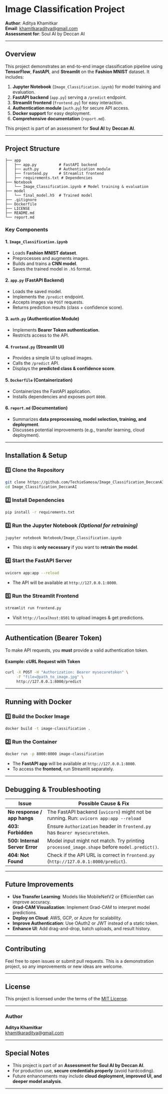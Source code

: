 # Image Classification Project

**Author**: Aditya Khamitkar  
**Email**: [khamitkaraditya@gmail.com](mailto:khamitkaraditya@gmail.com)  
**Assessment for**: Soul AI by Deccan AI  

---

## Overview
This project demonstrates an end-to-end image classification pipeline using **TensorFlow**, **FastAPI**, and **Streamlit** on the **Fashion MNIST** dataset. It includes:

1. **Jupyter Notebook** (`Image_Classification.ipynb`) for model training and evaluation.
2. **FastAPI backend** (`app.py`) serving a `/predict` endpoint.
3. **Streamlit frontend** (`frontend.py`) for easy interaction.
4. **Authentication module** (`auth.py`) for secure API access.
5. **Docker support** for easy deployment.
6. **Comprehensive documentation** (`report.md`).

This project is part of an assessment for **Soul AI** by **Deccan AI**.

---

## Project Structure

```
├── app
│   ├── app.py          # FastAPI backend
│   ├── auth.py         # Authentication module
│   ├── frontend.py     # Streamlit frontend
│   ├── requirements.txt # Dependencies
├── Notebook
│   └── Image_Classification.ipynb # Model training & evaluation
├── model
│   └── final_model.h5  # Trained model
├── .gitignore
├── Dockerfile
├── LICENSE
├── README.md
└── report.md
```

### Key Components

#### **1. `Image_Classification.ipynb`**
- Loads **Fashion MNIST dataset**.
- Preprocesses and augments images.
- Builds and trains a **CNN model**.
- Saves the trained model in `.h5` format.

#### **2. `app.py` (FastAPI Backend)**
- Loads the saved model.
- Implements the `/predict` endpoint.
- Accepts images via `POST` requests.
- Returns prediction results (class + confidence score).

#### **3. `auth.py` (Authentication Module)**
- Implements **Bearer Token authentication**.
- Restricts access to the API.

#### **4. `frontend.py` (Streamlit UI)**
- Provides a simple UI to upload images.
- Calls the `/predict` API.
- Displays the **predicted class & confidence score**.

#### **5. `Dockerfile` (Containerization)**
- Containerizes the FastAPI application.
- Installs dependencies and exposes port `8000`.

#### **6. `report.md` (Documentation)**
- Summarizes **data preprocessing, model selection, training, and deployment**.
- Discusses potential improvements (e.g., transfer learning, cloud deployment).

---

## Installation & Setup

### **1️⃣ Clone the Repository**
```bash
git clone https://github.com/TechieSamosa/Image_Classification_DeccanAI.git
cd Image_Classification_DeccanAI
```

### **2️⃣ Install Dependencies**
```bash
pip install -r requirements.txt
```

### **3️⃣ Run the Jupyter Notebook** *(Optional for retraining)*
```bash
jupyter notebook Notebook/Image_Classification.ipynb
```
- This step is **only necessary** if you want to **retrain the model**.

### **4️⃣ Start the FastAPI Server**
```bash
uvicorn app:app --reload
```
- The API will be available at `http://127.0.0.1:8000`.

### **5️⃣ Run the Streamlit Frontend**
```bash
streamlit run frontend.py
```
- Visit `http://localhost:8501` to upload images & get predictions.

---

## Authentication (Bearer Token)

To make API requests, you **must** provide a valid authentication token.

#### **Example: cURL Request with Token**
```bash
curl -X POST -H "Authorization: Bearer mysecuretoken" \
     -F "file=@path_to_image.jpg" \
     http://127.0.0.1:8000/predict
```

---

## Running with Docker

### **1️⃣ Build the Docker Image**
```bash
docker build -t image-classification .
```

### **2️⃣ Run the Container**
```bash
docker run -p 8000:8000 image-classification
```

- The **FastAPI app** will be available at `http://127.0.0.1:8000`.
- To access the **frontend**, run Streamlit separately.

---

## Debugging & Troubleshooting

| **Issue** | **Possible Cause & Fix** |
|-----------|--------------------------|
| **No response / app hangs** | The FastAPI backend (`uvicorn`) might not be running. Run: `uvicorn app:app --reload` |
| **403: Forbidden** | Ensure `Authorization` header in `frontend.py` has `Bearer mysecuretoken`. |
| **500: Internal Server Error** | Model input might not match. Try printing `processed_image.shape` before `model.predict()`. |
| **404: Not Found** | Check if the API URL is correct in `frontend.py` (`http://127.0.0.1:8000/predict`). |

---

## Future Improvements
- **Use Transfer Learning**: Models like MobileNetV2 or EfficientNet can improve accuracy.
- **Grad-CAM Visualization**: Implement Grad-CAM to interpret model predictions.
- **Deploy on Cloud**: AWS, GCP, or Azure for scalability.
- **Improve Authentication**: Use OAuth2 or JWT instead of a static token.
- **Enhance UI**: Add drag-and-drop, batch uploads, and result history.

---

## Contributing
Feel free to open issues or submit pull requests. This is a demonstration project, so any improvements or new ideas are welcome.

---

## License
This project is licensed under the terms of the [MIT License](LICENSE).

---

### **Author**
**Aditya Khamitkar**  
[khamitkaraditya@gmail.com](mailto:khamitkaraditya@gmail.com)

---

## Special Notes
- This project is part of an **Assessment for Soul AI by Deccan AI**.
- For production use, **secure credentials properly** (avoid hardcoding).
- Future enhancements may include **cloud deployment, improved UI, and deeper model analysis**.

---

